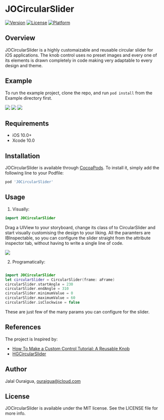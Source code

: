 # JOCircularSlider

[![Version](https://img.shields.io/cocoapods/v/JOCircularSlider.svg?style=flat)](https://cocoapods.org/pods/JOCircularSlider)
[![License](https://img.shields.io/cocoapods/l/JOCircularSlider.svg?style=flat)](https://cocoapods.org/pods/JOCircularSlider)
[![Platform](https://img.shields.io/cocoapods/p/JOCircularSlider.svg?style=flat)](https://cocoapods.org/pods/JOCircularSlider)

## Overview

JOCircularSlider is a highly customaizable and reusable circular slider for iOS applications.
The knob control uses no preset images and every one of its elements is drawn completely in code making very adaptable to every design and theme.  


## Example

To run the example project, clone the repo, and run `pod install` from the Example directory first.

![](https://github.com/ouraigua/JOCircularSlider/blob/master/Screenshots/shot1.gif) 
![](https://github.com/ouraigua/JOCircularSlider/blob/master/Screenshots/shot2.gif) 
![](https://github.com/ouraigua/JOCircularSlider/blob/master/Screenshots/shot3.gif)

## Requirements

- iOS 10.0+
- Xcode 10.0

## Installation

JOCircularSlider is available through [CocoaPods](https://cocoapods.org). To install
it, simply add the following line to your Podfile:

```ruby
pod 'JOCircularSlider'
```

## Usage
1. Visually:

```swift
import JOCircularSlider
```
Drag a UIView to your storyboard, change its class of to CircularSlider and start visually customising the design to your liking.
All the paramters are IBInspectable, so you can configure the slider straight from the attribute inspector tab, without having to write a single line of code.

![](https://github.com/ouraigua/JOCircularSlider/blob/master/Screenshots/shot4.gif)

2. Programatically:

```swift

import JOCircularSlider
let circularSlider = CircularSlider(frame: aFrame)
circularSlider.startAngle = 230
circularSlider.endAngle = 310
circularSlider.minimumValue = 0
circularSlider.maximumValue = 60
circularSlider.isClockwise = false
```
These are just few of the many params you can configure for the slider.

## References

The project is Inspired by:
- [How To Make a Custom Control Tutorial: A Reusable Knob](https://www.raywenderlich.com/5294-how-to-make-a-custom-control-tutorial-a-reusable-knob)
- [HGCircularSlider](https://github.com/HamzaGhazouani/HGCircularSlider)

## Author

Jalal Ouraigua, ouraigua@icloud.com

## License

JOCircularSlider is available under the MIT license. See the LICENSE file for more info.

